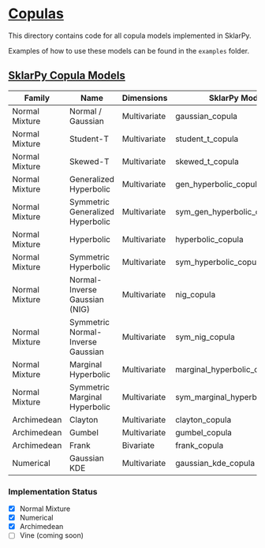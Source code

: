 # <u> Copulas </u>

This directory contains code for all copula models implemented in SklarPy.

Examples of how to use these models can be found in the `examples` folder.

## <u> SklarPy Copula Models </u>

 | Family         | Name                              | Dimensions   | SklarPy Model                  |
|----------------|-----------------------------------|--------------|--------------------------------|
| Normal Mixture | Normal / Gaussian                 | Multivariate | gaussian_copula                | 
| Normal Mixture | Student-T                         | Multivariate | student_t_copula               |
| Normal Mixture | Skewed-T                          | Multivariate | skewed_t_copula                |
| Normal Mixture | Generalized Hyperbolic            | Multivariate | gen_hyperbolic_copula          |
| Normal Mixture | Symmetric Generalized Hyperbolic  | Multivariate | sym_gen_hyperbolic_copula      |
| Normal Mixture | Hyperbolic                        | Multivariate | hyperbolic_copula              |
| Normal Mixture | Symmetric Hyperbolic              | Multivariate | sym_hyperbolic_copula          |
| Normal Mixture | Normal-Inverse Gaussian (NIG)     | Multivariate | nig_copula                     |
| Normal Mixture | Symmetric Normal-Inverse Gaussian | Multivariate | sym_nig_copula                 |
| Normal Mixture | Marginal Hyperbolic               | Multivariate | marginal_hyperbolic_copula     |
| Normal Mixture | Symmetric Marginal Hyperbolic     | Multivariate | sym_marginal_hyperbolic_copula |
| Archimedean    | Clayton                           | Multivariate | clayton_copula                 |
| Archimedean    | Gumbel                            | Multivariate | gumbel_copula                  |
| Archimedean    | Frank                             | Bivariate    | frank_copula                   |
| Numerical      | Gaussian KDE                      | Multivariate | gaussian_kde_copula            |

### Implementation Status
- [x] Normal Mixture 
- [x] Numerical
- [x] Archimedean
- [ ] Vine (coming soon)
